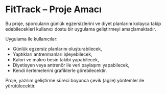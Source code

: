 # FitTrack – Proje Amacı

Bu proje, sporcuların günlük egzersizlerini ve diyet planlarını kolayca takip edebilecekleri kullanıcı dostu bir uygulama geliştirmeyi amaçlamaktadır.

Uygulama ile kullanıcılar:

- Günlük egzersiz planlarını oluşturabilecek,
- Yaptıkları antrenmanları işleyebilecek,
- Kalori ve makro besin takibi yapabilecek,
- Diyetisyen veya antrenör ile veri paylaşımı yapabilecek,
- Kendi ilerlemelerini grafiklerle görebilecektir.

Proje, yazılım geliştirme süreci boyunca çevik (agile) yöntemler ile yürütülecektir.

